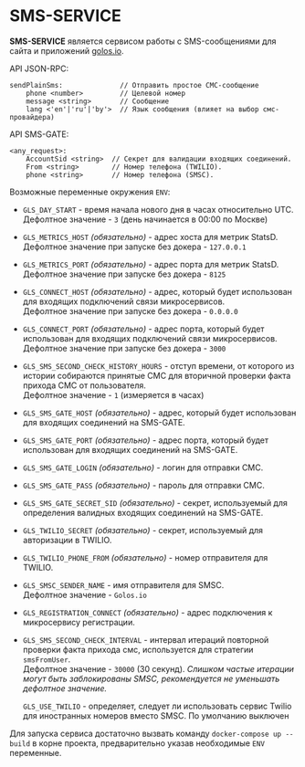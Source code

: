 # SMS-SERVICE

**SMS-SERVICE** является сервисом работы с SMS-сообщениями для сайта и приложений [golos.io](https://golos.io).

API JSON-RPC:

```
sendPlainSms:              // Отправить простое СМС-сообщение
    phone <number>         // Целевой номер
    message <string>       // Сообщение
    lang <'en'|'ru'|'by'>  // Язык сообщения (влияет на выбор смс-провайдера)
```

API SMS-GATE:

```
<any_request>:
    AccountSid <string>  // Секрет для валидации входящих соединений.
    From <string>        // Номер телефона (TWILIO).
    phone <string>       // Номер телефона (SMSC).
```

Возможные переменные окружения `ENV`:

-   `GLS_DAY_START` - время начала нового дня в часах относительно UTC.  
     Дефолтное значение - `3` (день начинается в 00:00 по Москве)

-   `GLS_METRICS_HOST` _(обязательно)_ - адрес хоста для метрик StatsD.  
     Дефолтное значение при запуске без докера - `127.0.0.1`

-   `GLS_METRICS_PORT` _(обязательно)_ - адрес порта для метрик StatsD.  
     Дефолтное значение при запуске без докера - `8125`

-   `GLS_CONNECT_HOST` _(обязательно)_ - адрес, который будет использован для входящих подключений связи микросервисов.  
     Дефолтное значение при запуске без докера - `0.0.0.0`

-   `GLS_CONNECT_PORT` _(обязательно)_ - адрес порта, который будет использован для входящих подключений связи микросервисов.  
     Дефолтное значение при запуске без докера - `3000`

-   `GLS_SMS_SECOND_CHECK_HISTORY_HOURS` - отступ времени, от которого из истории собираются принятые СМС для вторичной проверки факта прихода СМС от пользователя.  
     Дефолтное значение - `1` (измеряется в часах)

-   `GLS_SMS_GATE_HOST` _(обязательно)_ - адрес, который будет использован для входящих соединений на SMS-GATE.

-   `GLS_SMS_GATE_PORT` _(обязательно)_ - адрес порта, который будет использован для входящих соединений на SMS-GATE.

-   `GLS_SMS_GATE_LOGIN` _(обязательно)_ - логин для отправки СМС.

-   `GLS_SMS_GATE_PASS` _(обязательно)_ - пароль для отправки СМС.

-   `GLS_SMS_GATE_SECRET_SID` _(обязательно)_ - секрет, используемый для определения валидных входящих соединений на SMS-GATE.

-   `GLS_TWILIO_SECRET` _(обязательно)_ - секрет, используемый для авторизации в TWILIO.

-   `GLS_TWILIO_PHONE_FROM` _(обязательно)_ - номер отправителя для TWILIO.

-   `GLS_SMSC_SENDER_NAME` - имя отправителя для SMSC.  
     Дефолтное значение - `Golos.io`

-   `GLS_REGISTRATION_CONNECT` _(обязательно)_ - адрес подключения к микросервису регистрации.

-   `GLS_SMS_SECOND_CHECK_INTERVAL` - интервал итераций повторной проверки факта прихода смс, используется для стратегии `smsFromUser`.  
     Дефолтное значение - `30000` (30 секунд). _Слишком частые итерации могут быть заблокированы SMSC, рекомендуется не уменьшать дефолтное значение._
     
     `GLS_USE_TWILIO` - определяет, следует ли использовать сервис Twilio для иностранных номеров вместо SMSC. По умолчанию выключен

Для запуска сервиса достаточно вызвать команду `docker-compose up --build` в корне проекта, предварительно указав
необходимые `ENV` переменные.
